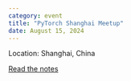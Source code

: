 ```yaml
---
category: event
title: "PyTorch Shanghai Meetup"
date: August 15, 2024
---
```

Location: Shanghai, China

[Read the notes](https://pytorch.org/blog/pytorch-shanghai-notes/)